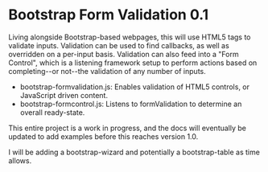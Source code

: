 Bootstrap Form Validation 0.1
============================

Living alongside Bootstrap-based webpages, this will use HTML5 tags to validate inputs. Validation can be used to find callbacks, as well as overridden on a per-input basis.  Validation can also feed into a "Form Control", which is a listening framework setup to perform actions based on completing--or not--the validation of any number of inputs.

- bootstrap-formvalidation.js: Enables validation of HTML5 controls, or JavaScript driven content.
- bootstrap-formcontrol.js: Listens to formValidation to determine an overall ready-state.

This entire project is a work in progress, and the docs will eventually be updated to add examples before this reaches version 1.0.

I will be adding a bootstrap-wizard and potentially a bootstrap-table as time allows.
